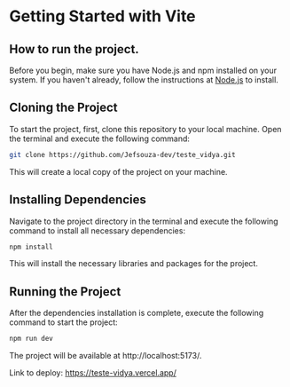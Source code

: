 # **Getting Started with Vite**


## How to run the project.

Before you begin, make sure you have Node.js and npm installed on your system. If you haven't already, follow the instructions at [Node.js](https://nodejs.org/) to install.

## Cloning the Project

To start the project, first, clone this repository to your local machine. Open the terminal and execute the following command:

```bash
git clone https://github.com/Jefsouza-dev/teste_vidya.git
```

This will create a local copy of the project on your machine.

## Installing Dependencies
Navigate to the project directory in the terminal and execute the following command to install all necessary dependencies:

```bash
npm install
```
This will install the necessary libraries and packages for the project.

## Running the Project
After the dependencies installation is complete, execute the following command to start the project:

```bash
npm run dev
```

The project will be available at http://localhost:5173/.

Link to deploy: https://teste-vidya.vercel.app/
